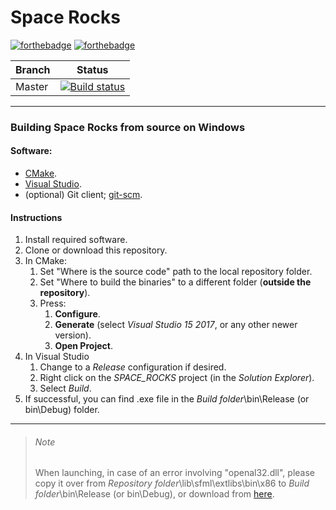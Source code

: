 Space Rocks
======

[![forthebadge](https://forthebadge.com/images/badges/built-with-love.svg)](https://forthebadge.com) [![forthebadge](https://forthebadge.com/images/badges/for-you.svg)](https://forthebadge.com)

| Branch        | Status        | 
| ------------- |:-------------:| 
| Master        | [![Build status](https://ci.appveyor.com/api/projects/status/i8pd1360bfrbaxw4/branch/master?svg=true)](https://ci.appveyor.com/project/SubStrifer/spacerocks/branch/master) |

------
### Building Space Rocks from source on Windows
#### Software:
- [CMake](https://cmake.org/).
- [Visual Studio](https://visualstudio.microsoft.com/downloads/).
- (optional) Git client; [git-scm](https://git-scm.com/downloads).

#### Instructions
1. Install required software.
2. Clone or download this repository.
3. In CMake:
    1. Set "Where is the source code" path to the local repository folder.
    2. Set "Where to build the binaries" to a different folder (**outside the repository**).
    3. Press:
        1. **Configure**.
        2. **Generate** (select *Visual Studio 15 2017*, or any other newer version).
        3. **Open Project**.
4. In Visual Studio
    1. Change to a *Release* configuration if desired.
    2. Right click on the *SPACE_ROCKS* project (in the *Solution Explorer*).
    3. Select *Build*.
5. If successful, you can find .exe file in the *Build folder*\bin\Release (or bin\Debug) folder.
__________________________________________________________________________________________________
>###### Note
>When launching, in case of an error involving "openal32.dll", 
please copy it over from *Repository folder*\lib\sfml\extlibs\bin\x86 to *Build folder*\bin\Release (or bin\Debug), or download from [here](https://github.com/SFML/SFML/tree/0980e90ee486de80b082bf77c3e4762b885b4d67/extlibs/bin/x86).
